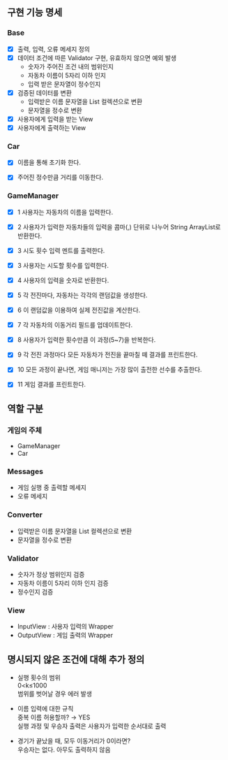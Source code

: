 ## 구현 기능 명세


### Base
- [x] 출력, 입력, 오류 메세지 정의
- [x] 데이터 조건에 따른 Validator 구현, 유효하지 않으면 예외 발생
  - 숫자가 주어진 조건 내의 범위인지
  - 자동차 이름이 5자리 이하 인지
  - 입력 받은 문자열이 정수인지
- [x] 검증된 데이터를 변환
  - 입력받은 이름 문자열을 List 컬렉션으로 변환
  - 문자열을 정수로 변환
- [x] 사용자에게 입력을 받는 View
- [x] 사용자에게 출력하는 View

### Car
- [x] 이름을 통해 초기화 한다.
- [x] 주어진 정수만큼 거리를 이동한다.


### GameManager
- [x] 1 사용자는 자동차의 이름을 입력한다.
- [x] 2 사용자가 입력한 자동차들의 입력을 콤마(,) 단위로 나누어 String ArrayList로 반환한다.
- [x] 3 시도 횟수 입력 멘트를 출력한다.
- [x] 3 사용자는 시도할 횟수를 입력한다.
- [x] 4 사용자의 입력을 숫자로 반환한다.
- [x] 5 각 전진마다, 자동차는 각각의 랜덤값을 생성한다.
- [x] 6 이 랜덤값을 이용하여 실제 전진값을 계산한다.
- [x] 7 각 자동차의 이동거리 필드를 업데이트한다.
- [x] 8 사용자가 입력한 횟수만큼 이 과정(5~7)을 반복한다.
- [x] 9 각 전진 과정마다 모든 자동차가 전진을 끝마칠 떼 결과를 프린트한다.
- [x] 10 모든 과정이 끝나면, 게임 매니저는 가장 많이 출전한 선수를 추출한다.
- [x] 11 게임 결과를 프린트한다.



## 역할 구분

### 게임의 주체
- GameManager
- Car

### Messages
- 게임 실행 중 출력할 메세지
- 오류 메세지

### Converter
- 입력받은 이름 문자열을 List 컬렉션으로 변환
- 문자열을 정수로 변환

### Validator
- 숫자가 정상 범위인지 검증
- 자동차 이름이 5자리 이하 인지 검증
- 정수인지 검증

### View
- InputView : 사용자 입력의 Wrapper
- OutputView : 게임 출력의 Wrapper


## 명시되지 않은 조건에 대해 추가 정의
- 실행 횟수의 범위   
  0<k≤1000   
  범위를 벗어날 경우 에러 발생

- 이름 입력에 대한 규칙   
  중복 이름 허용할까? → YES   
  실행 과정 및 우승자 출력은 사용자가 입력한 순서대로 출력      

- 경기가 끝났을 때, 모두 이동거리가 0이라면?    
  우승자는 없다. 아무도 출력하지 않음
